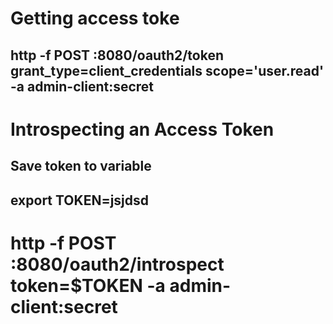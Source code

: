 # Getting access toke 
## http -f POST :8080/oauth2/token grant_type=client_credentials scope='user.read' -a admin-client:secret
# Introspecting an Access Token
## Save token to variable
## export TOKEN=jsjdsd
# http -f POST :8080/oauth2/introspect token=$TOKEN -a admin-client:secret